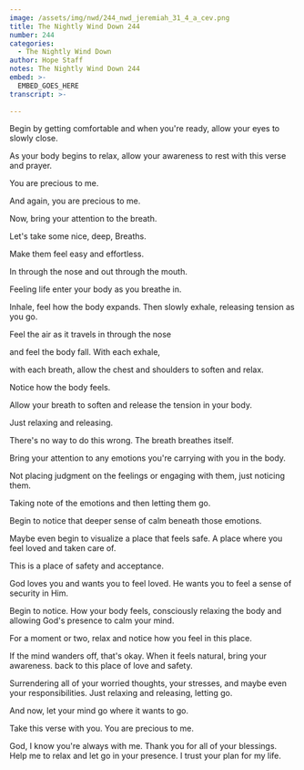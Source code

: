 ```yaml
---
image: /assets/img/nwd/244_nwd_jeremiah_31_4_a_cev.png
title: The Nightly Wind Down 244
number: 244
categories:
  - The Nightly Wind Down
author: Hope Staff
notes: The Nightly Wind Down 244
embed: >-
  EMBED_GOES_HERE
transcript: >-
  
---
```

Begin by getting comfortable and when you're ready, allow your eyes to slowly close.

As your body begins to relax, allow your awareness to rest with this verse and prayer.

You are precious to me.

And again, you are precious to me.

Now, bring your attention to the breath.

Let's take some nice, deep, Breaths.

Make them feel easy and effortless.

In through the nose and out through the mouth.

Feeling life enter your body as you breathe in.

Inhale, feel how the body expands. Then slowly exhale, releasing tension as you go.

Feel the air as it travels in through the nose

and feel the body fall. With each exhale,

with each breath, allow the chest and shoulders to soften and relax.

Notice how the body feels.

Allow your breath to soften and release the tension in your body.

Just relaxing and releasing.

There's no way to do this wrong. The breath breathes itself.

Bring your attention to any emotions you're carrying with you in the body.

Not placing judgment on the feelings or engaging with them, just noticing them.

Taking note of the emotions and then letting them go.

Begin to notice that deeper sense of calm beneath those emotions.

Maybe even begin to visualize a place that feels safe. A place where you feel loved and taken care of.

This is a place of safety and acceptance.

God loves you and wants you to feel loved. He wants you to feel a sense of security in Him.

Begin to notice. How your body feels, consciously relaxing the body and allowing God's presence to calm your mind.

For a moment or two, relax and notice how you feel in this place.

If the mind wanders off, that's okay. When it feels natural, bring your awareness. back to this place of love and safety.

Surrendering all of your worried thoughts, your stresses, and maybe even your responsibilities. Just relaxing and releasing, letting go.

And now, let your mind go where it wants to go.

Take this verse with you. You are precious to me.

God, I know you're always with me. Thank you for all of your blessings. Help me to relax and let go in your presence. I trust your plan for my life.

